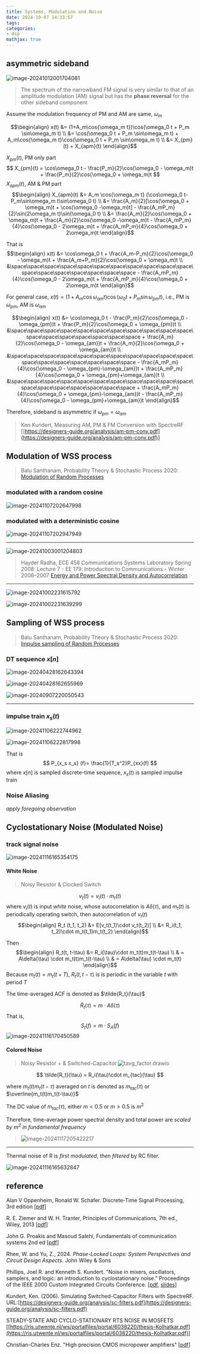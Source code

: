 ```yaml
---
title: Systems, Modulation and Noise
date: 2024-10-07 14:33:57
tags:
categories:
- dsp
mathjax: true
---
```




## asymmetric sideband

![image-20241012001704081](comm/image-20241012001704081.png)

> The spectrum of the narrowband FM signal is very similar to that of an amplitude modulation (AM) signal but has the **phase reversal** for the other sideband component

Assume the modulation frequency of PM and AM are same, $\omega_m$

$$\begin{align}
x(t) &= (1+A_m\cos{\omega_m t})\cos(\omega_0 t + P_m \sin\omega_m t) \\
&= \cos(\omega_0 t + P_m \sin\omega_m t) + A_m\cos{\omega_m t}\cos(\omega_0 t + P_m \sin\omega_m t) \\
&= X_{pm}(t) + X_{apm}(t)
\end{align}$$

$X_{pm}(t)$, PM only part
$$
X_{pm}(t) = \cos\omega_0 t - \frac{P_m}{2}\cos(\omega_0 - \omega_m)t + \frac{P_m}{2}\cos(\omega_0 + \omega_m)t
$$
$X_{apm}(t)$, AM & PM part
$$\begin{align}
X_{apm}(t) &= A_m \cos{\omega_m t} (\cos\omega_0 t-P_m\sin\omega_m t\sin\omega_0 t) \\
&= \frac{A_m}{2}[\cos(\omega_0 + \omega_m)t + \cos(\omega_0 -\omega_m)t] - \frac{A_mP_m}{2}\sin(2\omega_m t)\sin(\omega_0 t) \\
&= \frac{A_m}{2}\cos(\omega_0 + \omega_m)t + \frac{A_m}{2}\cos(\omega_0 -\omega_m)t - \frac{A_mP_m}{4}\cos(\omega_0 - 2\omega_m)t + \frac{A_mP_m}{4}\cos(\omega_0 + 2\omega_m)t
\end{align}$$

That is
$$\begin{align}
x(t) &=  \cos\omega_0 t + \frac{A_m-P_m}{2}\cos(\omega_0 - \omega_m)t + \frac{A_m+P_m}{2}\cos(\omega_0 + \omega_m)t \\
&\space\space\space\space\space\space\space\space\space\space\space\space\space\space\space\space\space\space - \frac{A_mP_m}{4}\cos(\omega_0 - 2\omega_m)t + \frac{A_mP_m}{4}\cos(\omega_0 + 2\omega_m)t
\end{align}$$



For general case, $x(t) = (1+A_m\cos{\omega_{am} t})\cos(\omega_0 t + P_m \sin\omega_{pm} t)$, i.e., PM is $\omega_{pm}$, AM is $\omega_{am}$

$$\begin{align}
x(t) &=  \cos\omega_0 t - \frac{P_m}{2}\cos(\omega_0 - \omega_{pm})t + \frac{P_m}{2}\cos(\omega_0 + \omega_{pm})t \\
&\space\space\space\space\space\space\space\space\space\space\space\space\space\space\space\space\space\space + \frac{A_m}{2}\cos(\omega_0 - \omega_{am})t + \frac{A_m}{2}\cos(\omega_0 + \omega_{am})t \\
&\space\space\space\space\space\space\space\space\space\space\space\space\space\space\space\space\space\space - \frac{A_mP_m}{4}\cos(\omega_0 - \omega_{pm}-\omega_{am})t + \frac{A_mP_m}{4}\cos(\omega_0 + \omega_{pm}+\omega_{am})t \\
&\space\space\space\space\space\space\space\space\space\space\space\space\space\space\space\space\space\space + \frac{A_mP_m}{4}\cos(\omega_0 + \omega_{pm}-\omega_{am})t - \frac{A_mP_m}{4}\cos(\omega_0 - \omega_{pm}+\omega_{am})t
\end{align}$$

Therefore, sideband is asymmetric if $\omega_{pm} = \omega_{am}$




> Ken Kundert, Measuring AM, PM & FM Conversion with SpectreRF [[https://designers-guide.org/analysis/am-pm-conv.pdf](https://designers-guide.org/analysis/am-pm-conv.pdf)]



## Modulation of WSS process

> Balu Santhanam, Probability Theory & Stochastic Process 2020: [Modulation of Random Processes](https://ece-research.unm.edu/bsanthan/ece541/mod.pdf)



### modulated with a random cosine

![image-20241107202647998](comm/image-20241107202647998.png)



### modulated with a deterministic cosine

![image-20241107202947949](comm/image-20241107202947949.png)


---

![image-20241003001204803](comm/image-20241003001204803.png)

> Hayder Radha, ECE 458 Communications Systems Laboratory Spring 2008: Lecture 7 - EE 179: Introduction to Communications - Winter 2006–2007 [Energy and Power Spectral Density and Autocorrelation](https://www.egr.msu.edu/classes/ece458/radha/ss07Keyur/Lab-Handouts/PSDESDetc.pdf)



---

![image-20241002231615792](comm/image-20241002231615792.png)

![image-20241002231639299](comm/image-20241002231639299.png)



## Sampling of WSS process

> Balu Santhanam, Probability Theory & Stochastic Process 2020: [Impulse sampling of Random Processes](https://ece-research.unm.edu/bsanthan/ece541/impulse_sampling_of_random_signals.pdf)



### DT sequence $x[n]$

![image-20240428162643394](comm/image-20240428162643394.png)

![image-20240428162655969](comm/image-20240428162655969.png)

![image-20240907220050543](comm/image-20240907220050543.png)



---

### impulse train $x_s(t)$

![image-20241106222744962](comm/image-20241106222744962.png)

![image-20241106222817998](comm/image-20241106222817998.png)


That is
$$
P_{x_s x_s} (f)= \frac{1}{T_s^2}P_{xx}(f)
$$
where $x[n]$ is sampled discrete-time sequence, $x_s(t)$ is sampled impulse train

### Noise Aliasing

*apply foregoing observation*





## Cyclostationary Noise (Modulated Noise)



### track signal noise

![image-20241116165354175](comm/image-20241116165354175.png)

#### White Noise

> Noisy Resistor & Clocked Switch

$$
v_t (t) = v_i(t)\cdot m_t(t)
$$
where  $v_i(t)$ is input *white* noise, whose autocorrelation is $A\delta(\tau)$, and $m_t(t)$ is periodically operating switch, then autocorrelation of $v_t(t)$
$$\begin{align}
R_t (t_1, t_2) &= E[v_t(t_1)\cdot v_t(t_2)] \\
&= R_i(t_1, t_2)\cdot  m_t(t_1)m_t(t_2)
\end{align}$$

Then
$$\begin{align}
R_t(t, t-\tau) &= R_i(\tau)\cdot m_t(t)m_t(t-\tau) \\
& = A\delta(\tau) \cdot m_t(t)m_t(t-\tau) \\
& = A\delta(\tau) \cdot m_t(t)
\end{align}$$
Because $m_t(t)=m_t(t+T)$, $R_t(t, t-\tau)$ is is periodic in the variable $t$ with period $T$

The time-averaged ACF is denoted as $\tilde{R_t}(\tau)$

$$
\tilde{R}_{t}(\tau) = m\cdot A\delta(\tau)
$$
That is,
$$
S_t(f) = m\cdot S_{A}(f)
$$
![image-20241116170450589](comm/image-20241116170450589.png)



#### Colored Noise

> Noisy Resistor +  & Switched-Capacitor
![tavg_factor.drawio](comm/tavg_factor.drawio.svg)

$$
\tilde{R_t}(\tau) = R_i(\tau)\cdot m_{tac}(\tau)
$$

where $m_t(t)m_t(t-\tau)$ averaged on $t$  is denoted as $m_{tac}(\tau)$ or $\overline{m_t(t)m_t(t-\tau)}$

The DC value of $m_{tac}(\tau)$, either $m\lt0.5$ or $m \gt 0.5$ is $m^2$

Therefore, time-average power spectral density and total power are *scaled by $m^2$ in fundamental frequency*


>![image-20241117205422217](comm/image-20241117205422217.png)

---
Thermal noise of R is *first modulated*, *then filtered* by RC filter.

![image-20241116165632847](comm/image-20241116165632847.png)




## reference

Alan V Oppenheim, Ronald W. Schafer. Discrete-Time Signal Processing, 3rd edition [[pdf](https://file.fouladi.ir/courses/dsp/books/%28Prentice-Hall%20Signal%20Processing%20Series%29%20Alan%20V.%20Oppenheim%2C%20Ronald%20W.%20Schafer-Discrete-Time%20Signal%20Processing-Prentice%20Hall%20%282009%29.pdf)]

R. E. Ziemer and W. H. Tranter, Principles of Communications, 7th ed., Wiley, 2013 [[pdf](https://physicaeducator.wordpress.com/wp-content/uploads/2018/03/principles-of-communications-7th-edition-ziemer.pdf)]

John G. Proakis and Masoud Salehi, Fundamentals of communication systems 2nd ed [[pdf](http://www.pce-fet.com/common/library/books/51/9492_[John_G._Proakis,_Masoud_Salehi]_Fundamentals_of_C(b-ok.org).pdf)]

Rhee, W. and Yu, Z., 2024. *Phase-Locked Loops: System Perspectives and Circuit Design Aspects*. John Wiley & Sons

Phillips, Joel R. and Kenneth S. Kundert. "Noise in mixers, oscillators, samplers, and logic: an introduction to cyclostationary noise." Proceedings of the IEEE 2000 Custom Integrated Circuits Conference. [[pdf](https://designers-guide.org/theory/cyclo-paper.pdf), [slides](https://designers-guide.org/theory/cyclo-preso.pdf)]

Kundert, Ken. (2006). Simulating Switched-Capacitor Filters with SpectreRF.  URL:[https://designers-guide.org/analysis/sc-filters.pdf](https://designers-guide.org/analysis/sc-filters.pdf)

STEADY-STATE AND CYCLO-STATIONARY RTS NOISE IN MOSFETS [[https://ris.utwente.nl/ws/portalfiles/portal/6038220/thesis-Kolhatkar.pdf](https://ris.utwente.nl/ws/portalfiles/portal/6038220/thesis-Kolhatkar.pdf)]

Christian-Charles Enz. "High precision CMOS micropower amplifiers" [[pdf](https://picture.iczhiku.com/resource/eetop/wYItQFykkAQDFccB.pdf)]

